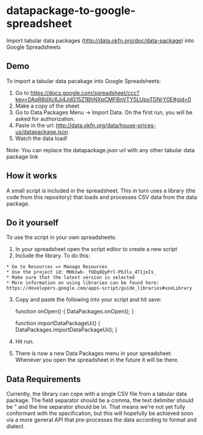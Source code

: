 datapackage-to-google-spreadsheet
=================================

Import tabular data packages (http://data.okfn.org/doc/data-package) into Google Spreadsheets

## Demo
To import a tabular data pacakage into Google Spreadsheets:

  1. Go to https://docs.google.com/spreadsheet/ccc?key=0AqR8dXc6Ji4JdG15Z1BhNXpCMFBnVTY5LUpoTGNrY0E#gid=0
  2. Make a copy of the sheet
  3. Go to Data Packages Menu -> Import Data. On the first run, you will be asked for authorization.
  4. Paste in the url: http://data.okfn.org/data/house-prices-us/datapackage.json
  5. Watch the data load!

Note: You can replace the datapackage.json url with any other tabular data package link

## How it works
A small script is included in the spreadsheet. This in turn uses a library (the code from this repository) that loads and processes CSV data from the data package.

## Do it yourself
To use the script in your own spreadsheets:
  1. In your spreadsheet open the script editor to create a new script
  2. Include the library. To do this:
    
    * Go to Resources => Manage Resources
    * Use the project id: MH6zwb-_fUDq8QyPrl-PbJlu_4T1jeIs_
    * Make sure that the latest version is selected
    * More information on using libraries can be found here: https://developers.google.com/apps-script/guide_libraries#useLibrary

  3. Copy and paste the following into your script and hit save:

        function onOpen() {
          DataPackages.onOpen();
        }
    
        function importDataPackageUi() {
          DataPackages.importDataPackageUi();
        }

  4. Hit run.
  5. There is now a new Data Packages menu in your spreadsheet. Whenever you open the spreadsheet in the future it will be there.

## Data Requirements
Currently, the library can cope with a single CSV file from a tabular data package. The field separator should be a comma, the text delimiter should be " and the line separator should be \n. That means we're not yet fully conformant with the specification, but this will hopefully be achieved soon via a more general API that pre-processes the data according to format and dialect. 

